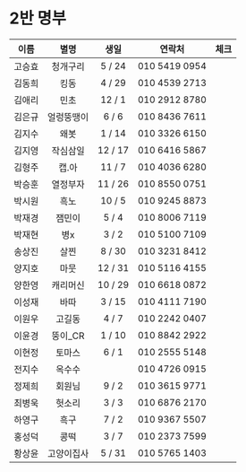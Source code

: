 # 2반 명부

|  이름  |    별명    |  생일   |    연락처     | 체크 |
| :----: | :--------: | :-----: | :-----------: | :--: |
| 고승효 |  청개구리  | 5 / 24  | 010 5419 0954 |      |
| 김동희 |    킹동    | 4 / 29  | 010 4539 2713 |      |
| 김애리 |    민초    | 12 / 1  | 010 2912 8780 |      |
| 김은규 | 얼렁뚱땡이 |  6 / 6  | 010 8436 7611 |      |
| 김지수 |    왜봇    | 1 / 14  | 010 3326 6150 |      |
| 김지영 |  작심삼일  | 12 / 17 | 010 6416 5867 |      |
| 김형주 |   캡.아    | 11 / 7  | 010 4036 6280 |      |
| 박승훈 |  열정부자  | 11 / 26 | 010 8550 0751 |      |
| 박시원 |    흑노    | 10 / 5  | 010 9245 8873 |      |
| 박재경 |   잼민이   |  5 / 4  | 010 8006 7119 |      |
| 박재현 |    병x     |  3 / 2  | 010 5100 7109 |      |
| 송상진 |    살찐    | 8 / 30  | 010 3231 8412 |      |
| 양지호 |    마뭇    | 12 / 31 | 010 5116 4155 |      |
| 양한영 |  캐리머신  | 10 / 29 | 010 6618 0872 |      |
| 이성재 |    바따    | 3 / 15  | 010 4111 7190 |      |
| 이원우 |   고길동   |  4 / 7  | 010 2242 0407 |      |
| 이윤경 |  뚱이_CR   | 1 / 10  | 010 8842 2922 |      |
| 이현정 |   토마스   |  6 / 1  | 010 2555 5148 |      |
| 전지수 |   옥수수   |         | 010 4726 0915 |      |
| 정제희 |   회원님   |  9 / 2  | 010 3615 9771 |      |
| 최병욱 |   헛소리   |  3 / 3  | 010 6876 2170 |      |
| 하영구 |    흑구    |  7 / 2  | 010 9367 5507 |      |
| 홍성덕 |    콩떡    |  3 / 7  | 010 2373 7599 |      |
| 황상윤 | 고양이집사 | 5 / 31  | 010 5765 1403 |      |

